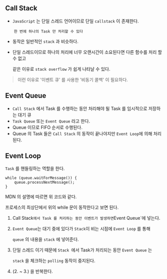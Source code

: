## Call Stack

- `JavaScript` 는 단일 스레드 언어이므로 단일 `callstack`  이 존재한다.

  ​	``` 한 번에 하나의 Task 만 처리할 수 있다 ```

- 동작은 일반적인 `stack` 과 비슷하다.

- 단일 스레드이므로 하나의 처리에 너무 오랜시간이 소요된다면 다른 함수를 처리 할 수 없고

  같은 이유로 `stack overflow` 가 쉽게 나타날 수 있다.

> 이런 이유로 '이벤트 큐' 를 사용한 '비동기 콜백' 이 필요하다.



## Event Queue

- `Call Stack` 에서 Task 를 수행하는 동안 처리해야 될 Task 를 임시적으로 저장하는 대기 큐
- `Task Queue` 또는 `Event Queue` 라고 한다.
- Queue 이므로 FIFO 순서로 수행된다.
- Queue 의 Task 들은 `Call Stack` 의 동작이 끝나야지만 `Event Loop`에 의해 처리된다.



## Event Loop

`Task` 를 핸들링하는 역할을 한다.

```
while (queue.waitForMessage()) {
	queue.processNextMessage();
}
```

MDN 의 설명에 따르면 위 코드와 같다.

프로세스의 최상단에서 위의 while 문이 동작한다고 보면 된다.

1. Call Stack` 에서 Task 를 처리하는 동안 이벤트가 발생하면 `Event Queue`에 넣는다.

2. `Event Queue`는 대기 중에 있다가 `Stack`이 비는 시점에 `Event Loop` 를 통해 

   `queue` 의 내용을 `stack` 에 넣어준다.

3. 단일 스레드 이기 때문에 `Stack `에서 Task가 처리되는 동안 `Event Queue` 는

   `stack` 을 체크하는 `polling` 동작이 중지된다.

4.  (2. ~ 3.) 을 반복한다.